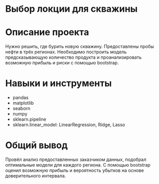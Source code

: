 # Выбор локции для скважины

# Описание проекта

Нужно решить, где бурить новую скважину. Предоставлены пробы нефти в трёх регионах. Необходимо построить модель предсказывающую количество продукта и проанализировать возможную прибыль и риски с помощью bootstrap.

# Навыки и инструменты

- pandas
- matplotlib
- seaborn
- numpy
- sklearn.pipeline
- sklearn.linear_model: LinearRegression, Ridge, Lasso


# Общий вывод

Провёл анализ предоставленных заказчиком данных, подобрал оптимальные модели для каждого региона. С помощью bootstrap оценил возможную прибыль и вероятность убытков на основе доверительного интервала.
